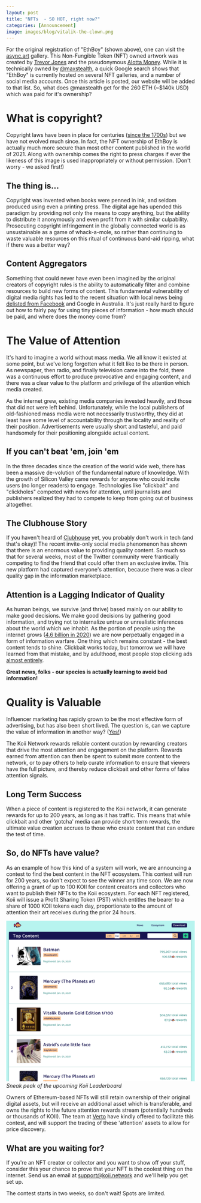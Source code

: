 ```yaml
---
layout: post
title: "NFTs  - SO HOT, right now?"
categories: [Announcement]
image: images/blog/vitalik-the-clown.png
---
```


For the original registration of "EthBoy" (shown above), one can visit the <a target="_blank" href="https://async.art/art/master/0xb6dae651468e9593e4581705a09c10a76ac1e0c8-807">async.art</a> gallery. This Non-Fungible Token (NFT) owned artwork was created by <a target="_blank" href="https://async.art/u/trevorjonesart/collection">Trevor Jones</a> and the pseudonymous <a target="_blank" href="https://async.art/u/alottamoney/collection">Alotta Money</a>. While it is technically owned by <a target="_blank" href="https://async.art/u/maxstealth/collection">@maxstealth</a>, a quick Google search shows that "EthBoy" is currently hosted on several NFT galleries, and a number of social media accounts. Once this article is posted, our website will be added to that list. So, what does @maxstealth get for the 260 ETH (~$140k USD) which was paid for it's ownership?

# What is copyright?

Copyright laws have been in place for centuries (<a target="_blank" href="https://en.wikipedia.org/wiki/History_of_copyright">since the 1700s</a>) but we have not evolved much since. In fact, the NFT ownership of EthBoy is actually much more secure than most other content published in the world of 2021. Along with ownership comes the right to press charges if ever the likeness of this image is used inappropriately or without permission. (Don't worry - we asked first!)

## The thing is...

Copyright was invented when books were penned in ink, and seldom produced using even a printing press. The digital age has upended this paradigm by providing not only the means to copy anything, but the ability to distribute it anonymously and even profit from it with similar culpability. Prosecuting copyright infringement in the globally connected world is as unsustainable as a game of whack-a-mole, so rather than continuing to waste valuable resources on this ritual of continuous band-aid ripping, what if there was a better way?

## Content Aggregators

Something that could never have even been imagined by the original creators of copyright rules is the ability to automatically filter and combine resources to build new forms of content. This fundamental vulnerability of digital media rights has led to the recent situation with local news being <a target="_blank" href="https://about.fb.com/news/2021/02/changes-to-sharing-and-viewing-news-on-facebook-in-australia/">delisted from Facebook</a> and Google in Australia. It's just really hard to figure out how to fairly pay for using tiny pieces of information - how much should be paid, and where does the money come from?

# The Value of Attention

It's hard to imagine a world without mass media. We all know it existed at some point, but we've long forgotten what it felt like to be there in person. As newspaper, then radio, and finally television came into the fold, there was a continuous effort to produce provocative and engaging content, and there was a clear value to the platform and privilege of the attention which media created.

As the internet grew, existing media companies invested heavily, and those that did not were left behind. Unfortunately, while the local publishers of old-fashioned mass media were not necessarily trustworthy, they did at least have some level of accountability through the locality and reality of their position. Advertisements were usually short and tasteful, and paid handsomely for their positioning alongside actual content.

## If you can't beat 'em, join 'em

In the three decades since the creation of the world wide web, there has been a massive de-volution of the fundamental nature of knowledge. With the growth of Silicon Valley came rewards for anyone who could incite users (no longer readers) to engage. Technologies like "clickbait" and "clickholes" competed with news for attention, until journalists and publishers realized they had to compete to keep from going out of business altogether.

## The Clubhouse Story

If you haven't heard of <a target="_blank" href="https://www.joinclubhouse.com/">Clubhouse</a> yet, you probably don't work in tech (and that's okay)! The recent invite-only social media phenomenon has shown that there is an enormous value to providing quality content. So much so that for several weeks, most of the Twitter community were frantically competing to find the friend that could offer them an exclusive invite. This new platform had captured everyone's attention, because there was a clear quality gap in the information marketplace.

## Attention is a Lagging Indicator of Quality

As human beings, we survive (and thrive) based mainly on our ability to make good decisions. We make good decisions by gathering good information, and trying not to internalize untrue or unrealistic inferences about the world which we inhabit. As the portion of people using the internet grows (<a target="_blank" href="https://www.statista.com/statistics/617136/digital-population-worldwide/">4.6 billion in 2020</a>) we are now perpetually engaged in a form of information warfare. One thing which remains constant - the best content tends to shine. Clickbait works today, but tomorrow we will have learned from that mistake, and by adulthood, most people stop clicking ads <a target="_blank" href="https://www.smartinsights.com/internet-advertising/internet-advertising-analytics/display-advertising-clickthrough-rates/">almost entirely</a>.

<b>Great news, folks - our species is actually learning to avoid bad information!</b>

# Quality is Valuable

Influencer marketing has rapidly grown to be the most effective form of advertising, but has also been short lived. The question is, can we capture the value of information in another way? (<a target="_blank" href="https://koii.network/whitepaper.pdf">Yes!</a>)

The Koii Network rewards reliable content curation by rewarding creators that drive the most attention and engagement on the platform. Rewards earned from attention can then be spent to submit more content to the network, or to pay others to help curate information to ensure that viewers have the full picture, and thereby reduce clickbait and other forms of false attention signals.

## Long Term Success

When a piece of content is registered to the Koii network, it can generate rewards for up to 200 years, as long as it has traffic. This means that while clickbait and other 'gotcha' media can provide short term rewards, the ultimate value creation accrues to those who create content that can endure the test of time.

## So, do NFTs have value?

As an example of how this kind of a system will work, we are announcing a contest to find the best content in the NFT ecosystem. This contest will run for 200 years, so don't expect to see the winner any time soon. We are now offering a grant of up to 100 KOII for content creators and collectors who want to publish their NFTs to the Koii ecosystem. For each NFT registered, Koii will issue a Profit Sharing Token (PST) which entitles the bearer to a share of 1000 KOII tokens each day, proportionate to the amount of attention their art receives during the prior 24 hours.

<img src="/images/blog/NFT_Leaderboard.png">
<i>Sneak peak of the upcoming Koii Leaderboard</i>

Owners of Ethereum-based NFTs will still retain ownership of their original digital assets, but will receive an additional asset which is transferable, and owns the rights to the future attention rewards stream (potentially hundreds or thousands of KOII). The team at <a target="_blank" href="https://verto.exchange/">Verto</a> have kindly offered to facilitate this contest, and will support the trading of these 'attention' assets to allow for price discovery.

## What are you waiting for?

If you're an NFT creator or collector and you want to show off your stuff, consider this your chance to prove that your NFT is the coolest thing on the internet. Send us an email at <a href="mailto:support@koii.network">support@koii.network</a> and we'll help you get set up.

The contest starts in two weeks, so don't wait! Spots are limited.
